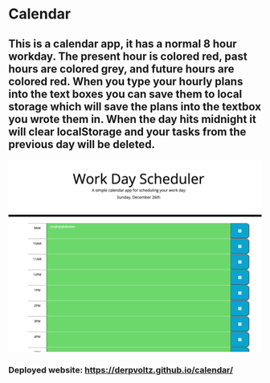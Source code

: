 # Calendar

## This is a calendar app, it has a normal 8 hour workday. The present hour is colored red, past hours are colored grey, and future hours are colored red. When you type your hourly plans into the text boxes you can save them to local storage which will save the plans into the textbox you wrote them in. When the day hits midnight it will clear localStorage and your tasks from the previous day will be deleted.


![Screenshot of website](./assets/images/calendar.png)

### Deployed website: https://derpvoltz.github.io/calendar/